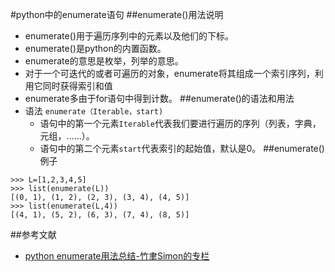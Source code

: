 ﻿#python中的enumerate语句
##enumerate()用法说明
- enumerate()用于遍历序列中的元素以及他们的下标。
- enumerate()是python的内置函数。
- enumerate的意思是枚举，列举的意思。
- 对于一个可迭代的或者可遍历的对象，enumerate将其组成一个索引序列，利用它同时获得索引和值
- enumerate多由于for语句中得到计数。
##enumerate()的语法和用法
- 语法
`enumerate（Iterable，start)`
  - 语句中的第一个元素`Iterable`代表我们要进行遍历的序列（列表，字典，元组，……）。
  - 语句中的第二个元素`start`代表索引的起始值，默认是0。
##enumerate()例子
```
>>> L=[1,2,3,4,5]
>>> list(enumerate(L))
[(0, 1), (1, 2), (2, 3), (3, 4), (4, 5)]
>>> list(enumerate(L,4))
[(4, 1), (5, 2), (6, 3), (7, 4), (8, 5)]
```
##参考文献
- [python enumerate用法总结-竹聿Simon的专栏](http://blog.csdn.net/churximi/article/details/51648388)


